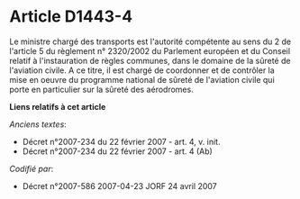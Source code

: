 # Article D1443-4

Le ministre chargé des transports est l'autorité compétente au sens du 2 de l'article 5 du règlement n° 2320/2002 du
Parlement européen et du Conseil relatif à l'instauration de règles communes, dans le domaine de la sûreté de l'aviation
civile. A ce titre, il est chargé de coordonner et de contrôler la mise en oeuvre du programme national de sûreté de
l'aviation civile qui porte en particulier sur la sûreté des aérodromes.

**Liens relatifs à cet article**

_Anciens textes_:

  - Décret n°2007-234 du 22 février 2007 - art. 4, v. init.
  - Décret n°2007-234 du 22 février 2007 - art. 4 (Ab)

_Codifié par_:

  - Décret n°2007-586 2007-04-23 JORF 24 avril 2007
